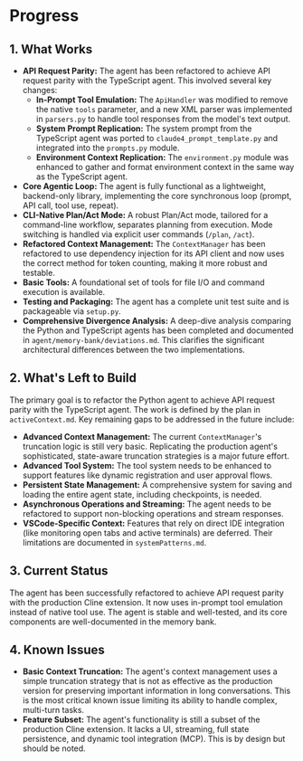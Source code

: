 # Progress

## 1. What Works

*   **API Request Parity:** The agent has been refactored to achieve API request parity with the TypeScript agent. This involved several key changes:
    *   **In-Prompt Tool Emulation:** The `ApiHandler` was modified to remove the native `tools` parameter, and a new XML parser was implemented in `parsers.py` to handle tool responses from the model's text output.
    *   **System Prompt Replication:** The system prompt from the TypeScript agent was ported to `claude4_prompt_template.py` and integrated into the `prompts.py` module.
    *   **Environment Context Replication:** The `environment.py` module was enhanced to gather and format environment context in the same way as the TypeScript agent.
*   **Core Agentic Loop:** The agent is fully functional as a lightweight, backend-only library, implementing the core synchronous loop (prompt, API call, tool use, repeat).
*   **CLI-Native Plan/Act Mode:** A robust Plan/Act mode, tailored for a command-line workflow, separates planning from execution. Mode switching is handled via explicit user commands (`/plan`, `/act`).
*   **Refactored Context Management:** The `ContextManager` has been refactored to use dependency injection for its API client and now uses the correct method for token counting, making it more robust and testable.
*   **Basic Tools:** A foundational set of tools for file I/O and command execution is available.
*   **Testing and Packaging:** The agent has a complete unit test suite and is packageable via `setup.py`.
*   **Comprehensive Divergence Analysis:** A deep-dive analysis comparing the Python and TypeScript agents has been completed and documented in `agent/memory-bank/deviations.md`. This clarifies the significant architectural differences between the two implementations.

## 2. What's Left to Build

The primary goal is to refactor the Python agent to achieve API request parity with the TypeScript agent. The work is defined by the plan in `activeContext.md`. Key remaining gaps to be addressed in the future include:

*   **Advanced Context Management:** The current `ContextManager`'s truncation logic is still very basic. Replicating the production agent's sophisticated, state-aware truncation strategies is a major future effort.
*   **Advanced Tool System:** The tool system needs to be enhanced to support features like dynamic registration and user approval flows.
*   **Persistent State Management:** A comprehensive system for saving and loading the entire agent state, including checkpoints, is needed.
*   **Asynchronous Operations and Streaming:** The agent needs to be refactored to support non-blocking operations and stream responses.
*   **VSCode-Specific Context:** Features that rely on direct IDE integration (like monitoring open tabs and active terminals) are deferred. Their limitations are documented in `systemPatterns.md`.

## 3. Current Status

The agent has been successfully refactored to achieve API request parity with the production Cline extension. It now uses in-prompt tool emulation instead of native tool use. The agent is stable and well-tested, and its core components are well-documented in the memory bank.

## 4. Known Issues

*   **Basic Context Truncation:** The agent's context management uses a simple truncation strategy that is not as effective as the production version for preserving important information in long conversations. This is the most critical known issue limiting its ability to handle complex, multi-turn tasks.
*   **Feature Subset:** The agent's functionality is still a subset of the production Cline extension. It lacks a UI, streaming, full state persistence, and dynamic tool integration (MCP). This is by design but should be noted.
